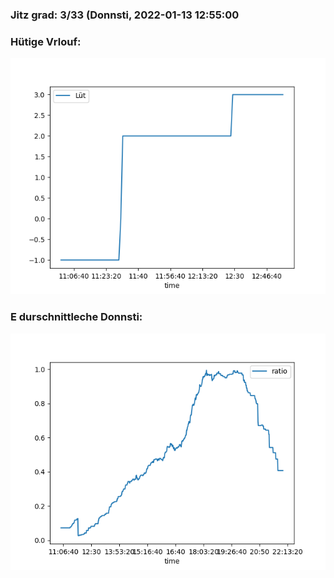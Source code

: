 ### Jitz grad: 3/33 (Donnsti, 2022-01-13 12:55:00

### Hütige Vrlouf:
![Graph](Today.png)

### E durschnittleche Donnsti:
![Graph](Donnsti.png)